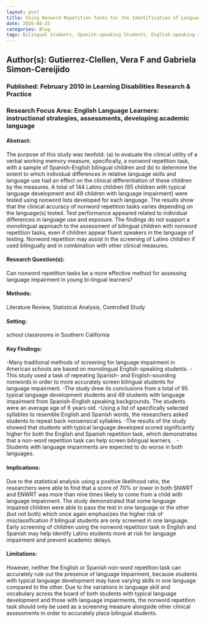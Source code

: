 ```yaml
---
layout: post
title: Using Nonword Repetition Tasks for the Identification of Language Impairment in Spanish-English Speaking Children: Does the Language of Assessment Matter?
date: 2020-08-25
categories: Blog
tags: Bilingual Students, Spanish-speaking Students, English-speaking students, Screening for Language Impairment, Typical Language Development, Nonword Repetition Task
---
```


## Author(s): Gutierrez-Clellen, Vera F and Gabriela Simon-Cereijido

### Published: February 2010 in Learning Disabilities Research & Practice 

### Research Focus Area: English Language Learners: instructional strategies, assessments, developing academic language

#### Abstract:
The purpose of this study was twofold: (a) to evaluate the clinical utility of a verbal working memory measure, specifically, a nonword repetition task, with a sample of Spanish-English bilingual children and (b) to determine the extent to which individual differences in relative language skills and language use had an effect on the clinical differentiation of these children by the measures. A total of 144 Latino children (95 children with typical language development and 49 children with language impairment) were tested using nonword lists developed for each language. The results show that the clinical accuracy of nonword repetition tasks varies depending on the language(s) tested. Test performance appeared related to individual differences in language use and exposure. The findings do not support a monolingual approach to the assessment of bilingual children with nonword repetition tasks, even if children appear fluent speakers in the language of testing. Nonword repetition may assist in the screening of Latino children if used bilingually and in combination with other clinical measures.


#### Research Question(s):
Can nonword repetition tasks be a more effective method for assessing language impairment in young bi-lingual learners? 


#### Methods:
Literature Review, Statistical Analysis, Controlled Study


#### Setting:
school classrooms in Southern California


#### Key Findings:
-Many traditional methods of screening for language impairment in American schools are based on monolingual English-speaking students. -This study used a task of repeating Spanish- and English-sounding nonwords in order to more accurately screen bilingual students for language impairment.  -The study drew its conclusions from a total of 95 typical language development students and 49 students with language impairment from Spanish-English speaking backgrounds. The students were an average age of 6 years old.  -Using a list of specifically selected syllables to resemble English and Spanish words, the researchers asked students to repeat back nonsensical syllables.  -The results of the study showed that students with typical language developed scored significantly higher for both the English and Spanish repetition task, which demonstrates that a non-word repetition task can help screen bilingual learners. .  -Students with language impairments are expected to do worse in both languages. 


#### Implications:
Due to the statistical analysis using a positive likelihood ratio, the researchers were able to find that a score of 70% or lower in both SNWRT and ENWRT was more than nine times likely to come from a child with language impairment. The study demonstrated that some language impaired children were able to pass the test in one language or the other (but not both) which once again emphasizes the higher risk of misclassification if bilingual students are only screened in one language. Early screening of children using the nonword repetition task in English and Spanish may help identify Latino students more at risk for language impairment and prevent academic delays.  


#### Limitations:
However, neither the English or Spanish non-word repetition task can accurately rule out the presence of language impairment, because students with typical language development may have varying skills in one language compared to the other. Due to the variations in language skill and vocabulary across the board of both students with typical language development and those with language impairments, the nonword repetition task should only be used as a screening measure alongside other clinical assessments in order to accurately place bilingual students. 


